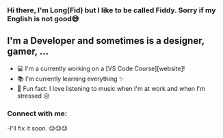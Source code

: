 ### Hi there, I'm Long(Fid) but I like to be called Fiddy. Sorry if my English is not good😅

## I'm a Developer and sometimes is a designer, gamer, ...

- 💻 I'm a currently working on a [VS Code Course][website]!
- 📚 I'm currently learning everything ✨
- 🎲 Fun fact: I love listening to music when I'm at work and when I'm stressed 😥

### Connect with me:

 -I'll fix it soon. 😓😓😓 
